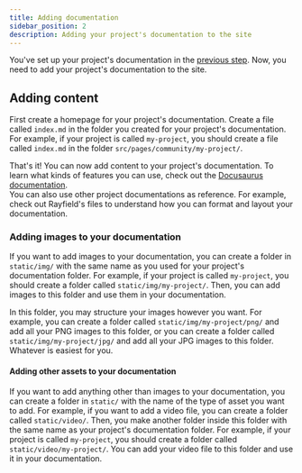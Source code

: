 ```yaml
---
title: Adding documentation
sidebar_position: 2
description: Adding your project's documentation to the site
---
```


You've set up your project's documentation in the [previous step](/guide). Now, you need to add your project's documentation to the site.

## Adding content

First create a homepage for your project's documentation. Create a file called `index.md` in the folder you created for your project's documentation. For example, if your project is called `my-project`, you should create a file called `index.md` in the folder `src/pages/community/my-project/`.

That's it! You can now add content to your project's documentation. To learn what kinds of features you can use, check out the [Docusaurus documentation](https://docusaurus.io/docs/markdown-features).  
You can also use other project documentations as reference. For example, check out Rayfield's files to understand how you can format and layout your documentation.

### Adding images to your documentation

If you want to add images to your documentation, you can create a folder in `static/img/` with the same name as you used for your project's documentation folder. For example, if your project is called `my-project`, you should create a folder called `static/img/my-project/`. Then, you can add images to this folder and use them in your documentation.

In this folder, you may structure your images however you want. For example, you can create a folder called `static/img/my-project/png/` and add all your PNG images to this folder, or you can create a folder called `static/img/my-project/jpg/` and add all your JPG images to this folder.
Whatever is easiest for you.

#### Adding other assets to your documentation

If you want to add anything other than images to your documentation, you can create a folder in `static/` with the name of the type of asset you want to add. For example, if you want to add a video file, you can create a folder called `static/video/`. Then, you make another folder inside this folder with the same name as your project's documentation folder. For example, if your project is called `my-project`, you should create a folder called `static/video/my-project/`. You can add your video file to this folder and use it in your documentation.
